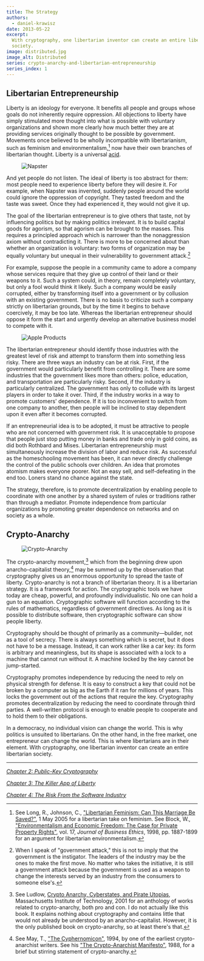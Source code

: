 ```yaml
---
title: The Strategy
authors:
  - daniel-krawisz
date: 2013-05-22
excerpt:
  With cryptography, one libertarian inventor can create an entire libertarian
  society.
image: distributed.jpg
image_alt: Distributed
series: crypto-anarchy-and-libertarian-entrepreneurship
series_index: 1
---
```


## Libertarian Entrepreneurship

Liberty is an ideology for everyone. It benefits all people and groups whose goals do not inherently require oppression. All objections to liberty have simply stimulated more thought into what is possible with voluntary organizations and shown more clearly how much better they are at providing services originally thought to be possible by government. Movements once believed to be wholly incompatible with libertarianism, such as feminism and environmentalism,[^1] now have their own branches of libertarian thought. Liberty is a universal [acid](http://en.wikipedia.org/wiki/Acid).

<figure>
  <img src="/static/img/mempool/crypto-anarchy-and-libertarian-entrepreneurship-1/napster.jpg" alt="Napster" />
</figure>

And yet people do not listen. The ideal of liberty is too abstract for them: most people need to experience liberty before they will desire it. For example, when Napster was invented, suddenly people around the world could ignore the oppression of copyright. They tasted freedom and the taste was sweet. Once they had experienced it, they would not give it up.

The goal of the libertarian entrepreneur is to give others that taste, not by influencing politics but by making politics irrelevant. It is to build capital goods for agorism, so that agorism can be brought to the masses. This requires a principled approach which is narrower than the nonaggression axiom without contradicting it. There is more to be concerned about than whether an organization is voluntary: two forms of organization may be equally voluntary but unequal in their vulnerability to government attack.[^2]

For example, suppose the people in a community came to adore a company whose services require that they give up control of their land or their weapons to it. Such a system could, in theory, remain completely voluntary, but only a fool would think it likely. Such a company would be easily corrupted, either by transforming itself into a government or by collusion with an existing government. There is no basis to criticize such a company strictly on libertarian grounds, but by the time it begins to behave coercively, it may be too late. Whereas the libertarian entrepreneur should oppose it form the start and urgently develop an alternative business model to compete with it.

<figure>
  <img src="/static/img/mempool/crypto-anarchy-and-libertarian-entrepreneurship-1/apple-products.jpg" alt="Apple Products" />
</figure>

The libertarian entrepreneur should identify those industries with the greatest level of risk and attempt to transform them into something less risky. There are three ways an industry can be at risk. First, if the government would particularly benefit from controlling it. There are some industries that the government likes more than others: police, education, and transportation are particularly risky. Second, if the industry is particularly centralized. The government has only to collude with its largest players in order to take it over. Third, if the industry works in a way to promote customers' dependence. If it is too inconvenient to switch from one company to another, then people will be inclined to stay dependent upon it even after it becomes corrupted.

If an entrepreneurial idea is to be adopted, it must be attractive to people who are not concerned with government risk. It is unacceptable to propose that people just stop putting money in banks and trade only in gold coins, as did both Rothbard and Mises. Libertarian entrepreneurship must simultaneously increase the division of labor and reduce risk. As successful as the homeschooling movement has been, it can never directly challenge the control of the public schools over children. An idea that promotes atomism makes everyone poorer. Not an easy sell, and self-defeating in the end too. Loners stand no chance against the state.

The strategy, therefore, is to promote decentralization by enabling people to coordinate with one another by a shared system of rules or traditions rather than through a mediator. Promote independence from particular organizations by promoting greater dependence on networks and on society as a whole.

## Crypto-Anarchy

<figure>
  <img src="/static/img/mempool/crypto-anarchy-and-libertarian-entrepreneurship-1/cryptoanarchy.jpeg" alt="Crypto-Anarchy" />
</figure>

The crypto-anarchy movement,[^3] which from the beginning drew upon anarcho-capitalist theory,[^4] may be summed up by the observation that cryptography gives us an enormous opportunity to spread the taste of liberty. Crypto-anarchy is not a branch of libertarian theory. It is a libertarian strategy. It is a framework for action. The cryptographic tools we have today are cheap, powerful, and profoundly individualistic. No one can hold a gun to an equation. Cryptographic software will function according to the rules of mathematics, regardless of government directives. As long as it is possible to distribute software, then cryptographic software can show people liberty.

Cryptography should be thought of primarily as a community—builder, not as a tool of secrecy. There is always something which is secret, but it does not have to be a message. Instead, it can work rather like a car key: its form is arbitrary and meaningless, but its shape is associated with a lock to a machine that cannot run without it. A machine locked by the key cannot be jump-started.

Cryptography promotes independence by reducing the need to rely on physical strength for defense. It is easy to construct a key that could not be broken by a computer as big as the Earth if it ran for millions of years. This locks the government out of the actions that require the key. Cryptography promotes decentralization by reducing the need to coordinate through third parties. A well-written protocol is enough to enable people to cooperate and to hold them to their obligations.

In a democracy, no individual vision can change the world. This is why politics is unsuited to libertarians. On the other hand, in the free market, one entrepreneur can change the world. This is where libertarians are in their element. With cryptography, one libertarian inventor can create an entire libertarian society.

---

[_Chapter 2: Public-Key Cryptography_](/mempool/crypto-anarchy-and-libertarian-entrepreneurship-2/ "Crypto-Anarchy and Libertarian Entrepreneurship – Chapter 2: Public-Key Cryptography")

[_Chapter 3: The Killer App of Liberty_](/mempool/crypto-anarchy-and-libertarian-entrepreneurship-3/ "Crypto-Anarchy and Libertarian Entrepreneurship – Chapter 3: The Killer App of Liberty")

[_Chapter 4: The Risk From the Software Industry_](/mempool/crypto-anarchy-and-libertarian-entrepreneurship-4/ "Crypto-Anarchy and Libertarian Entrepreneurship – Chapter 4: The Risk From the Software Industry")

[^1]: See Long, R., Johnson, C., ["Libertarian Feminism: Can This Marriage Be Saved?"](http://charleswjohnson.name/essays/libertarian-feminism/), 1 May 2005 for a libertarian take on feminism. See Block, W., ["Environmentalism and Economic Freedom: The Case for Private Property Rights"](http://mises.org/etexts/environfreedom.pdf), vol. 17, _Journal of Business Ethics_, 1998, pp. 1887-1899 for an argument for libertarian environmentalism.

[^2]: When I speak of "government attack," this is not to imply that the government is the instigator. The leaders of the industry may be the ones to make the first move. No matter who takes the initiative, it is still a government attack because the government is used as a weapon to change the interests served by an industry from the consumers to someone else's.

[^3]: See Ludlow, [Crypto Anarchy, Cyberstates, and Pirate Utopias](http://monoskop.org/images/4/42/Ludlow_Peter_Crypto_Anarchy_Cyberstates_and_Pirate_Utopias.pdf), Massachusetts Institute of Technology, 2001 for an anthology of works related to crypto-anarchy, both pro and con. I do not actually like this book. It explains nothing about cryptography and contains little that would not already be understood by an anarcho-capitalist. However, it is the only published book on crypto-anarchy, so at least there's that.

[^4]: See May, T., ["The Cyphernomicon"](/static/docs/cyphernomicon.txt), 1994, by one of the earliest crypto-anarchist writers. See his ["The Crypto-Anarchist Manifesto"](/crypto-anarchist-manifesto/), 1988, for a brief but stirring statement of crypto-anarchy.
